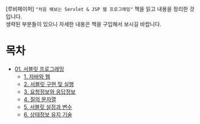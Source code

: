 [루비페이퍼] `"처음 해보는 Servlet & JSP 웹 프로그래밍"` 책을 읽고 내용을 정리한 것입니다.  
생략된 부분들이 있으니 자세한 내용은 책을 구입해서 보시길 바랍니다.

# 목차
- [01. 서블릿 프로그래밍](https://github.com/kva231/Servlet-JSP-Summary/tree/master/part01_%EC%84%9C%EB%B8%94%EB%A6%BF%20%ED%94%84%EB%A1%9C%EA%B7%B8%EB%9E%98%EB%B0%8D)
  - [1. 자바와 웹](https://github.com/kva231/Servlet-JSP-Summary/tree/master/part01_%EC%84%9C%EB%B8%94%EB%A6%BF%20%ED%94%84%EB%A1%9C%EA%B7%B8%EB%9E%98%EB%B0%8D/ch01_%EC%9E%90%EB%B0%94%EC%99%80%20%EC%9B%B9)
  - [2. 서블릿 구현 및 실행](https://github.com/kva231/Servlet-JSP-Summary/tree/master/part01_%EC%84%9C%EB%B8%94%EB%A6%BF%20%ED%94%84%EB%A1%9C%EA%B7%B8%EB%9E%98%EB%B0%8D/ch02_%EC%84%9C%EB%B8%94%EB%A6%BF%20%EA%B5%AC%ED%98%84%20%EB%B0%8F%20%EC%8B%A4%ED%96%89)
  - [3. 요청정보와 응답정보](https://github.com/kva231/Servlet-JSP-Summary/tree/master/part01_%EC%84%9C%EB%B8%94%EB%A6%BF%20%ED%94%84%EB%A1%9C%EA%B7%B8%EB%9E%98%EB%B0%8D/ch03_%EC%9A%94%EC%B2%AD%EC%A0%95%EB%B3%B4%EC%99%80%20%EC%9D%91%EB%8B%B5%EC%A0%95%EB%B3%B4)
  - [4. 질의 문자열](https://github.com/kva231/Servlet-JSP-Summary/tree/master/part01_%EC%84%9C%EB%B8%94%EB%A6%BF%20%ED%94%84%EB%A1%9C%EA%B7%B8%EB%9E%98%EB%B0%8D/ch04_%EC%A7%88%EC%9D%98%20%EB%AC%B8%EC%9E%90%EC%97%B4)
  - [5. 서블릿 설정과 변수](https://github.com/kva231/Servlet-JSP-Summary/tree/master/part01_%EC%84%9C%EB%B8%94%EB%A6%BF%20%ED%94%84%EB%A1%9C%EA%B7%B8%EB%9E%98%EB%B0%8D/ch05_%EC%84%9C%EB%B8%94%EB%A6%BF%20%EC%84%A4%EC%A0%95%EA%B3%BC%20%EB%B3%80%EC%88%98)
  - [6. 상태정보 유지 기술](https://github.com/kva231/Servlet-JSP-Summary/tree/master/part01_%EC%84%9C%EB%B8%94%EB%A6%BF%20%ED%94%84%EB%A1%9C%EA%B7%B8%EB%9E%98%EB%B0%8D/ch06_%EC%83%81%ED%83%9C%EC%A0%95%EB%B3%B4%20%EC%9C%A0%EC%A7%80%20%EA%B8%B0%EC%88%A0)
